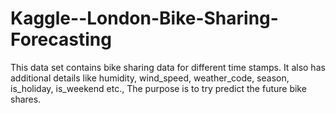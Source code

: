 # Kaggle--London-Bike-Sharing-Forecasting
This data set contains bike sharing data for different time stamps. It also has additional details like humidity, wind_speed, weather_code, season, is_holiday, is_weekend etc., The purpose is to try predict the future bike shares.
